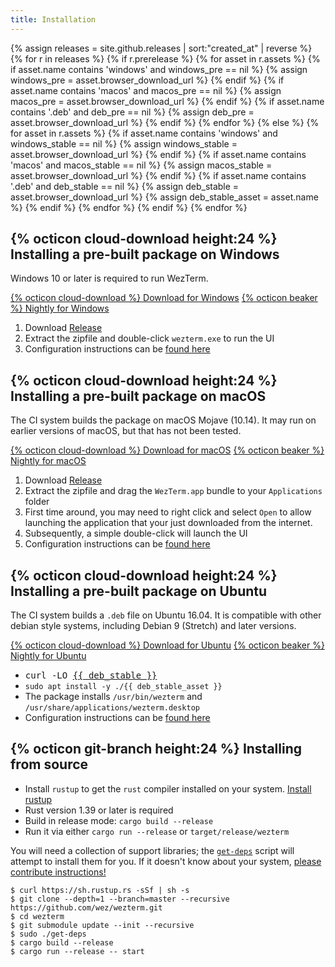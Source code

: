 ```yaml
---
title: Installation
---
```


{% assign releases = site.github.releases | sort:"created_at" | reverse %}
{% for r in releases %}
{% if r.prerelease %}
{% for asset in r.assets %}
{%   if asset.name contains 'windows' and windows_pre == nil %}
{%     assign windows_pre = asset.browser_download_url %}
{%   endif %}
{%   if asset.name contains 'macos' and macos_pre == nil %}
{%     assign macos_pre = asset.browser_download_url %}
{%   endif %}
{%   if asset.name contains '.deb' and deb_pre == nil %}
{%     assign deb_pre = asset.browser_download_url %}
{%   endif %}
{% endfor %}
{% else %}
{% for asset in r.assets %}
{%   if asset.name contains 'windows' and windows_stable == nil %}
{%     assign windows_stable = asset.browser_download_url %}
{%   endif %}
{%   if asset.name contains 'macos' and macos_stable == nil %}
{%     assign macos_stable = asset.browser_download_url %}
{%   endif %}
{%   if asset.name contains '.deb' and deb_stable == nil %}
{%     assign deb_stable = asset.browser_download_url %}
{%     assign deb_stable_asset = asset.name %}
{%   endif %}
{% endfor %}
{% endif %}
{% endfor %}


## {% octicon cloud-download height:24 %} Installing a pre-built package on Windows

Windows 10 or later is required to run WezTerm.

<a href="{{ windows_stable }}" class="btn">{% octicon cloud-download %} Download for Windows</a>
<a href="{{ windows_pre }}" class="btn">{% octicon beaker %} Nightly for Windows</a>
1. Download <a href="{{ windows_stable }}">Release</a>
2. Extract the zipfile and double-click `wezterm.exe` to run the UI
3. Configuration instructions can be [found here](configuration.html)

## {% octicon cloud-download height:24 %} Installing a pre-built package on macOS

The CI system builds the package on macOS Mojave (10.14).  It may run on earlier
versions of macOS, but that has not been tested.

<a href="{{ macos_stable }}" class="btn">{% octicon cloud-download %} Download for macOS</a>
<a href="{{ macos_pre }}" class="btn">{% octicon beaker %} Nightly for macOS</a>
1. Download <a href="{{ macos_stable }}">Release</a>
2. Extract the zipfile and drag the `WezTerm.app` bundle to your `Applications` folder
3. First time around, you may need to right click and select `Open` to allow launching
   the application that your just downloaded from the internet.
3. Subsequently, a simple double-click will launch the UI
4. Configuration instructions can be [found here](configuration.html)

## {% octicon cloud-download height:24 %} Installing a pre-built package on Ubuntu

The CI system builds a `.deb` file on Ubuntu 16.04.  It is compatible with other
debian style systems, including Debian 9 (Stretch) and later versions.

<a href="{{ deb_stable }}" class="btn">{% octicon cloud-download %} Download for Ubuntu</a>
<a href="{{ deb_pre }}" class="btn">{% octicon beaker %} Nightly for Ubuntu</a>
* <tt>curl -LO <a href="{{ deb_stable }}">{{ deb_stable }}</a></tt>
* `sudo apt install -y ./{{ deb_stable_asset }}`
* The package installs `/usr/bin/wezterm` and `/usr/share/applications/wezterm.desktop`
* Configuration instructions can be [found here](configuration.html)

## {% octicon git-branch height:24 %} Installing from source

* Install `rustup` to get the `rust` compiler installed on your system.
  [Install rustup](https://www.rust-lang.org/en-US/install.html)
* Rust version 1.39 or later is required
* Build in release mode: `cargo build --release`
* Run it via either `cargo run --release` or `target/release/wezterm`

You will need a collection of support libraries; the [`get-deps`](https://github.com/wez/wezterm/blob/master/get-deps) script will
attempt to install them for you.  If it doesn't know about your system,
[please contribute instructions!](https://github.com/wez/wezterm/blob/master/CONTRIBUTING.md)

```
$ curl https://sh.rustup.rs -sSf | sh -s
$ git clone --depth=1 --branch=master --recursive https://github.com/wez/wezterm.git
$ cd wezterm
$ git submodule update --init --recursive
$ sudo ./get-deps
$ cargo build --release
$ cargo run --release -- start
```


